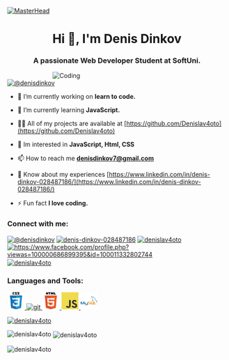 [![MasterHead](https://alvarotrigo.com/blog/assets/imgs/2021-11-30/web-developer-top-skills.webp)](https://rishavchanda.io)

<h1 align="center">Hi 👋, I'm Denis Dinkov</h1>
<h3 align="center">A passionate Web Developer Student at SoftUni.</h3>
<img align="right" alt="Coding" width="400" src="https://raw.githubusercontent.com/TheDudeThatCode/TheDudeThatCode/master/Assets/Developer.gif">
<p align="left"> <a href="https://twitter.com/@denisdinkov" target="blank"><img src="https://img.shields.io/twitter/follow/@denisdinkov?logo=twitter&style=for-the-badge" alt="@denisdinkov" /></a> </p>

- 🔭 I’m currently working on **learn to code.**

- 🌱 I’m currently learning **JavaScript.**

- 👨‍💻 All of my projects are available at [https://github.com/Denislav4oto](https://github.com/Denislav4oto)

- 💬 Im interested in **JavaScript, Html, CSS**

- 📫 How to reach me **denisdinkov7@gmail.com**

- 📄 Know about my experiences [https://www.linkedin.com/in/denis-dinkov-028487186/](https://www.linkedin.com/in/denis-dinkov-028487186/)

- ⚡ Fun fact **I love coding.**

<h3 align="left">Connect with me:</h3>
<p align="left">
<a href="https://twitter.com/@denisdinkov" target="blank"><img align="center" src="https://raw.githubusercontent.com/rahuldkjain/github-profile-readme-generator/master/src/images/icons/Social/twitter.svg" alt="@denisdinkov" height="30" width="40" /></a>
<a href="https://linkedin.com/in/denis-dinkov-028487186" target="blank"><img align="center" src="https://raw.githubusercontent.com/rahuldkjain/github-profile-readme-generator/master/src/images/icons/Social/linked-in-alt.svg" alt="denis-dinkov-028487186" height="30" width="40" /></a>
<a href="https://stackoverflow.com/users/denislav4oto" target="blank"><img align="center" src="https://raw.githubusercontent.com/rahuldkjain/github-profile-readme-generator/master/src/images/icons/Social/stack-overflow.svg" alt="denislav4oto" height="30" width="40" /></a>
<a href="https://fb.com/https://www.facebook.com/profile.php?viewas=100000686899395&id=100011332802744" target="blank"><img align="center" src="https://raw.githubusercontent.com/rahuldkjain/github-profile-readme-generator/master/src/images/icons/Social/facebook.svg" alt="https://www.facebook.com/profile.php?viewas=100000686899395&id=100011332802744" height="30" width="40" /></a>
<a href="https://instagram.com/denislav4oto" target="blank"><img align="center" src="https://raw.githubusercontent.com/rahuldkjain/github-profile-readme-generator/master/src/images/icons/Social/instagram.svg" alt="denislav4oto" height="30" width="40" /></a>
</p>

<h3 align="left">Languages and Tools:</h3>
<p align="left"> <a href="https://www.w3schools.com/css/" target="_blank" rel="noreferrer"> <img src="https://raw.githubusercontent.com/devicons/devicon/master/icons/css3/css3-original-wordmark.svg" alt="css3" width="40" height="40"/> </a> <a href="https://git-scm.com/" target="_blank" rel="noreferrer"> <img src="https://www.vectorlogo.zone/logos/git-scm/git-scm-icon.svg" alt="git" width="40" height="40"/> </a> <a href="https://www.w3.org/html/" target="_blank" rel="noreferrer"> <img src="https://raw.githubusercontent.com/devicons/devicon/master/icons/html5/html5-original-wordmark.svg" alt="html5" width="40" height="40"/> </a> <a href="https://developer.mozilla.org/en-US/docs/Web/JavaScript" target="_blank" rel="noreferrer"> <img src="https://raw.githubusercontent.com/devicons/devicon/master/icons/javascript/javascript-original.svg" alt="javascript" width="40" height="40"/> </a> <a href="https://www.mysql.com/" target="_blank" rel="noreferrer"> <img src="https://raw.githubusercontent.com/devicons/devicon/master/icons/mysql/mysql-original-wordmark.svg" alt="mysql" width="40" height="40"/> </a> </p>
<p align="left"> <a href="https://github.com/ryo-ma/github-profile-trophy"><img src="https://github-profile-trophy.vercel.app/?username=denislav4oto" alt="denislav4oto" /></a> </p>

<p><img align="left" src="https://github-readme-stats.vercel.app/api/top-langs?username=denislav4oto&show_icons=true&locale=en&layout=compact" alt="denislav4oto" /></p>

<p>&nbsp;<img align="center" src="https://github-readme-stats.vercel.app/api?username=denislav4oto&show_icons=true&locale=en" alt="denislav4oto" /></p>

<p><img align="center" src="https://github-readme-streak-stats.herokuapp.com/?user=denislav4oto&" alt="denislav4oto" /></p>
